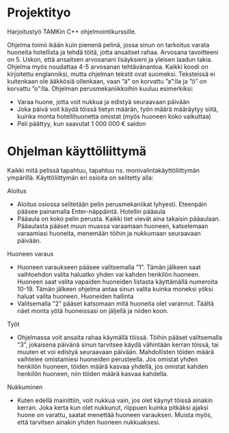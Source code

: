 # Projektityo
 
Harjoitustyö TAMKin C++ ohjelmointikurssille.

Ohjelma toimii ikään kuin pienenä pelinä, jossa sinun on tarkoitus varata huoneita hotellista ja tehdä töitä, 
jotta ansaitset rahaa. 
Arvosana tavoitteeni on 5. Uskon, että ansaitsen arvosanani lisäyksieni ja yleisen laadun takia. Ohjelma 
myös noudattaa 4-5 arvosanan tehtävänantoa. Kaikki koodi on kirjoitettu englanniksi, mutta ohjelman 
tekstit ovat suomeksi. Teksteissä ei kuitenkaan ole ääkkösiä ollenkaan, vaan ”ä” on korvattu ”a”:lla ja ”ö” on 
korvattu ”o”:lla.
Ohjelman perusmekaniikkoihin kuuluu esimerkiksi:
- Varaa huone, jotta voit nukkua ja edistyä seuraavaan päivään
- Joka päivä voit käydä töissä tietyn määrän, työn määrä määräytyy siitä, kuinka monta 
hotellihuonetta omistat (myös huoneen koko vaikuttaa)
- Peli päättyy, kun saavutat 1 000 000 € saldon

# Ohjelman käyttöliittymä
Kaikki mitä pelissä tapahtuu, tapahtuu ns. monivalintakäyttöliittymän ympärillä. Käyttöliittymän eri osioita 
on selitetty alla:

Aloitus 
- Aloitus osiossa selitetään pelin perusmekaniikat lyhyesti. Eteenpäin pääsee 
painamalla Enter-näppäintä.
Hotellin pääaula
- Pääaula on koko pelin perusta. Kaikki tiet vievät aina takaisin pääaulaan. 
Pääaulasta pääset muun muassa varaamaan huoneen, katselemaan 
varaamiasi huoneita, menemään töihin ja nukkumaan seuraavaan päivään.

Huoneen varaus
- Huoneen varaukseen pääsee valitsemalla ”1”. Tämän jälkeen saat vaihtoehdon 
valita haluatko yhden vai kahden henkilön huoneen. Huoneen saat valita 
vapaiden huoneiden listasta käyttämällä numeroita 10-19. Tämän jälkeen 
ohjelma antaa sinun valita kuinka moneksi yöksi haluat valita huoneen.
Huoneiden hallinta
- Valitsemalla ”2” pääset katsomaan mitä huoneita olet varannut. Täältä näet 
monta yötä huoneissasi on jäljellä ja niiden koon.

Työt
- Ohjelmassa voit ansaita rahaa käymällä töissä. Töihin pääset valitsemalla ”3”, 
jokaisena päivänä sinun tarvitsee käydä vähintään kerran töissä, tai muuten et 
voi edistyä seuraavaan päivään. Mahdollisten töiden määrä vaihtelee 
omistamiesi huoneiden perusteella. Jos omistat yhden henkilön huoneen, 
töiden määrä kasvaa yhdellä, jos omistat kahden henkilön huoneen, niin 
töiden määrä kasvaa kahdella.

Nukkuminen
- Kuten edellä mainittiin, voit nukkua vain, jos olet käynyt töissä ainakin kerran. 
Joka kerta kun olet nukkunut, riippuen kuinka pitkäksi ajaksi huone on varattu, 
saatat menettää huoneen varauksen. Muista myös, että tarvitsen ainakin 
yhden huoneen nukkuaksesi.
